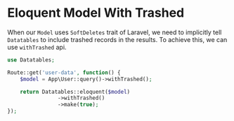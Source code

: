 # Eloquent Model With Trashed

When our `Model` uses `SoftDeletes` trait of Laravel, we need to implicitly tell `Datatables` to include trashed records in the results.
To achieve this, we can use `withTrashed` api.

```php
use Datatables;

Route::get('user-data', function() {
	$model = App\User::query()->withTrashed();

	return Datatables::eloquent($model)
				->withTrashed()
				->make(true);
});
```